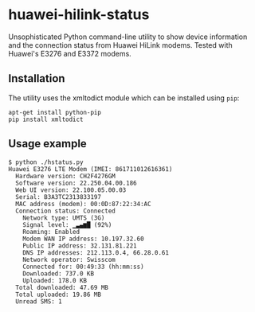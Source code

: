 huawei-hilink-status
===================

Unsophisticated Python command-line utility to show device information and the connection status from Huawei HiLink modems. Tested with Huawei's E3276 and E3372 modems.

## Installation
The utility uses the xmltodict module which can be installed using ```pip```:
```
apt-get install python-pip
pip install xmltodict
```

## Usage example

```
$ python ./hstatus.py
Huawei E3276 LTE Modem (IMEI: 861711012616361)
  Hardware version: CH2F4276GM
  Software version: 22.250.04.00.186
  Web UI version: 22.100.05.00.03
  Serial: B3A3TC2313833197
  MAC address (modem): 00:0D:87:22:34:AC
  Connection status: Connected
    Network type: UMTS (3G)
    Signal level: ▁▃▄▆█ (92%)
    Roaming: Enabled
    Modem WAN IP address: 10.197.32.60
    Public IP address: 32.131.81.221
    DNS IP addresses: 212.113.0.4, 66.28.0.61
    Network operator: Swisscom
    Connected for: 00:49:33 (hh:mm:ss)
    Downloaded: 737.0 KB
    Uploaded: 178.0 KB
  Total downloaded: 47.69 MB
  Total uploaded: 19.86 MB
  Unread SMS: 1
```

